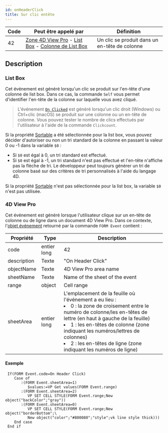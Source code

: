 ```yaml
---
id: onHeaderClick
title: Sur clic entête
---
```


| Code | Peut être appelé par                                                                                                                                                            | Définition                                    |
| ---- | ------------------------------------------------------------------------------------------------------------------------------------------------------------------------------- | --------------------------------------------- |
| 42   | [Zone 4D View Pro](FormObjects/viewProArea_overview.md) - [List Box](FormObjects/listbox_overview.md) - [Colonne de List Box](FormObjects/listbox_overview.md#list-box-columns) | Un clic se produit dans un en-tête de colonne |


## Description

### List Box

Cet événement est généré lorsqu'un clic se produit sur l'en-tête d'une colonne de list box. Dans ce cas, la commande `Self` vous permet d'identifier l'en-tête de la colonne sur laquelle vous avez cliqué.

> L'événement [`On Clicked`](onClicked.md) est généré lorsqu'un clic droit (Windows) ou Ctrl+clic (macOS) se produit sur une colonne ou un en-tête de colonne. Vous pouvez tester le nombre de clics effectués par l'utilisateur à l'aide de la commande `Clickcount`.

Si la propriété [Sortable](FormObjects/properties_Action.md#sortable) a été sélectionnée pour la list box, vous pouvez décider d'autoriser ou non un tri standard de la colonne en passant la valeur 0 ou -1 dans la variable `$0` :

- Si `$0` est égal à 0, un tri standard est effectué.
- Si `$0` est égal à -1, un tri standard n'est pas effectué et l'en-tête n'affiche pas la flèche de tri. Le développeur peut toujours générer un tri de colonne basé sur des critères de tri personnalisés à l'aide du langage 4D.

Si la propriété [Sortable](FormObjects/properties_Action.md#sortable) n'est pas sélectionnée pour la list box, la variable `$0` n'est pas utilisée.

### 4D View Pro

Cet événement est généré lorsque l'utilisateur clique sur un en-tête de colonne ou de ligne dans un document 4D View Pro. Dans ce contexte, l'[objet événement](overview.md#event-object) retourné par la commande `FORM Event` contient :

| Propriété   | Type        | Description                                                                                                                                 |
| ----------- | ----------- | ------------------------------------------------------------------------------------------------------------------------------------------- |
| code        | entier long | 42                                                                                                                                          |
| description | Texte       | "On Header Click"                                                                                                                           |
| objectName  | Texte       | 4D View Pro area name                                                                                                                       |
| sheetName   | Texte       | Name of the sheet of the event                                                                                                              |
| range       | object      | Cell range                                                                                                                                  |
| sheetArea   | entier long | L'emplacement de la feuille où l'événement a eu lieu :<br><li>0 : la zone de croisement entre le numéro de colonne/les en-têtes de lettre (en haut à gauche de la feuille)</li><li>1 : les en-têtes de colonne (zone indiquant les numéros/lettres de colonnes)</li><li>2 : les en-têtes de ligne (zone indiquant les numéros de ligne)</li> |

#### Exemple

```4d
 If(FORM Event.code=On Header Click)
    Case of
       :(FORM Event.sheetArea=1)
          $values:=VP Get values(FORM Event.range)
       :(FORM Event.sheetArea=2)
          VP SET CELL STYLE(FORM Event.range;New object("backColor";"gray"))
       :(FORM Event.sheetArea=0)
          VP SET CELL STYLE(FORM Event.range;New object("borderBottom";\
          New object("color";"#800080";"style";vk line style thick)))
    End case
 End if
```
